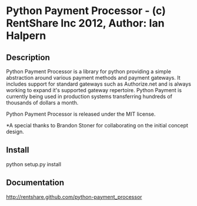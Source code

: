 Python Payment Processor - (c) RentShare Inc 2012, Author: Ian Halpern
======================================================================

Description
-----------

Python Payment Processor is a library for python providing a simple abstraction around various payment methods and payment gateways. It includes support for standard gateways such as Authorize.net and is always working to expand it's supported gateway repertoire. Python Payment is currently being used in production systems transferring hundreds of thousands of dollars a month.

Python Payment Processor is released under the MIT license.

*A special thanks to Brandon Stoner for collaborating on the initial concept design.


Install
-------

python setup.py install


Documentation
-------------

http://rentshare.github.com/python-payment_processor

